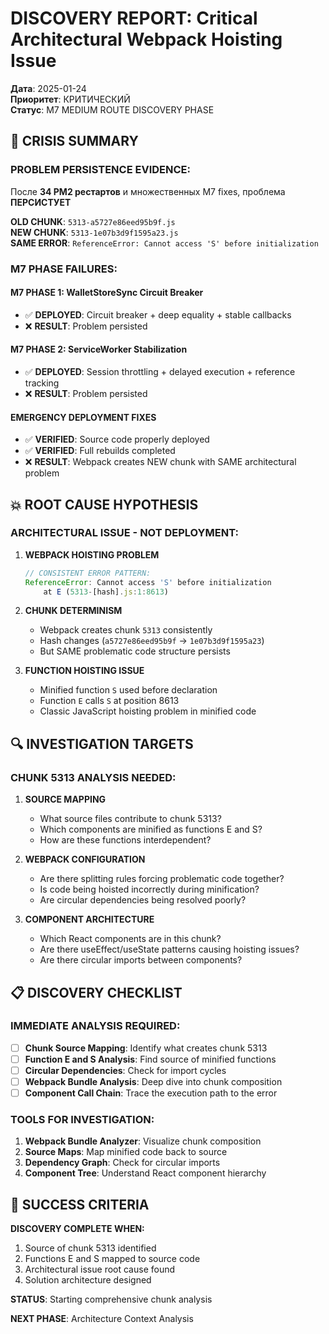 # DISCOVERY REPORT: Critical Architectural Webpack Hoisting Issue

**Дата**: 2025-01-24  
**Приоритет**: КРИТИЧЕСКИЙ  
**Статус**: M7 MEDIUM ROUTE DISCOVERY PHASE

## 🚨 CRISIS SUMMARY

### **PROBLEM PERSISTENCE EVIDENCE:**
После **34 PM2 рестартов** и множественных M7 fixes, проблема **ПЕРСИСТУЕТ**

**OLD CHUNK**: `5313-a5727e86eed95b9f.js`  
**NEW CHUNK**: `5313-1e07b3d9f1595a23.js`  
**SAME ERROR**: `ReferenceError: Cannot access 'S' before initialization`

### **M7 PHASE FAILURES:**

#### **M7 PHASE 1: WalletStoreSync Circuit Breaker**
- ✅ **DEPLOYED**: Circuit breaker + deep equality + stable callbacks
- ❌ **RESULT**: Problem persisted

#### **M7 PHASE 2: ServiceWorker Stabilization**
- ✅ **DEPLOYED**: Session throttling + delayed execution + reference tracking
- ❌ **RESULT**: Problem persisted

#### **EMERGENCY DEPLOYMENT FIXES**
- ✅ **VERIFIED**: Source code properly deployed
- ✅ **VERIFIED**: Full rebuilds completed
- ❌ **RESULT**: Webpack creates NEW chunk with SAME architectural problem

## 💥 ROOT CAUSE HYPOTHESIS

### **ARCHITECTURAL ISSUE - NOT DEPLOYMENT:**

1. **WEBPACK HOISTING PROBLEM**
   ```javascript
   // CONSISTENT ERROR PATTERN:
   ReferenceError: Cannot access 'S' before initialization
       at E (5313-[hash].js:1:8613)
   ```

2. **CHUNK DETERMINISM**
   - Webpack creates chunk `5313` consistently
   - Hash changes (`a5727e86eed95b9f` → `1e07b3d9f1595a23`)
   - But SAME problematic code structure persists

3. **FUNCTION HOISTING ISSUE**
   - Minified function `S` used before declaration
   - Function `E` calls `S` at position 8613
   - Classic JavaScript hoisting problem in minified code

## 🔍 INVESTIGATION TARGETS

### **CHUNK 5313 ANALYSIS NEEDED:**

1. **SOURCE MAPPING**
   - What source files contribute to chunk 5313?
   - Which components are minified as functions E and S?
   - How are these functions interdependent?

2. **WEBPACK CONFIGURATION**
   - Are there splitting rules forcing problematic code together?
   - Is code being hoisted incorrectly during minification?
   - Are circular dependencies being resolved poorly?

3. **COMPONENT ARCHITECTURE**
   - Which React components are in this chunk?
   - Are there useEffect/useState patterns causing hoisting issues?
   - Are there circular imports between components?

## 📋 DISCOVERY CHECKLIST

### **IMMEDIATE ANALYSIS REQUIRED:**

- [ ] **Chunk Source Mapping**: Identify what creates chunk 5313
- [ ] **Function E and S Analysis**: Find source of minified functions
- [ ] **Circular Dependencies**: Check for import cycles
- [ ] **Webpack Bundle Analysis**: Deep dive into chunk composition
- [ ] **Component Call Chain**: Trace the execution path to the error

### **TOOLS FOR INVESTIGATION:**

1. **Webpack Bundle Analyzer**: Visualize chunk composition
2. **Source Maps**: Map minified code back to source
3. **Dependency Graph**: Check for circular imports
4. **Component Tree**: Understand React component hierarchy

## 🎯 SUCCESS CRITERIA

**DISCOVERY COMPLETE WHEN:**
1. Source of chunk 5313 identified
2. Functions E and S mapped to source code
3. Architectural issue root cause found
4. Solution architecture designed

**STATUS**: Starting comprehensive chunk analysis

**NEXT PHASE**: Architecture Context Analysis 